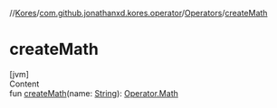 //[Kores](../../index.md)/[com.github.jonathanxd.kores.operator](../index.md)/[Operators](index.md)/[createMath](create-math.md)



# createMath  
[jvm]  
Content  
fun [createMath](create-math.md)(name: [String](https://kotlinlang.org/api/latest/jvm/stdlib/kotlin/-string/index.html)): [Operator.Math](../-operator/-math/index.md)  



